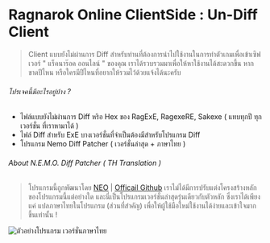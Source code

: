 # Ragnarok Online ClientSide : Un-Diff Client

> Client แบบยังไม่ผ่านการ Diff สำหรับท่านที่ต้องการนำไปใช้งานในการทำตัวเกมเพื่อเข้าเซิฟเวอร์ " แร็คนาร๊อค ออนไลน์ " ของคุณ
> เราได้รวบรวมมาเพื่อให้หาใช้งานได้สะดวกขึ้น หากขาดปีไหน หรือใครมีปีไหนที่อยากให้รวมไว้ด้วยแจ้งได้นะครับ

###### โปรเจคนี้มีอะไรอยู่บ้าง ?
* ไฟล์แบบยังไม่ผ่านการ Diff หริอ Hex ของ RagExE, RagexeRE, Sakexe ( แทบทุกปี ทุกเวอร์ชั่น ที่เราหามาได้ )
* ไฟล์ Diff สำหรับ ExE บางเวอร์ชั่นที่จำเป็นต้องมีสำหรับโปรแกรม Diff
* โปรแกรม Nemo Diff Patcher ( เวอร์ชั่นล่าสุด + ภาษาไทย  )

###### About N.E.M.O. Diff Patcher ( TH Translation )

> โปรแกรมนี้ถูกพัฒนาโดย [NEO](https://rathena.org/board/profile/3078-neomind/) | [Officail Github](https://github.com/MStr3am/NEMO)
> เราไม่ได้มีการปรับแต่งโครงสร้างหลักของโปรแกรมนี้แต่อย่างใด และนี่เป็นโปรแกรมเวอร์ชั่นล่าสุดรุ่นเดียวกับตัวหลัก
> ซึ่งเราได้เพียงแค่ แปลภาษาไทยในโปรแกรม (ส่วนที่สำคัญ) เพื่อให้ผู้ใช้มือใหม่ใช้งานได้ง่ายและเข้าใจมากขึ้นเท่านั้น !
 
![ตัวอย่างโปรแกรม เวอร์ชั่นภาษาไทย](https://cdn.kelz.me/img/nemo/nemo.png)
